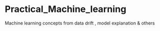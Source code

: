 # Practical_Machine_learning
Machine learning concepts from data drift , model explanation &amp; others
